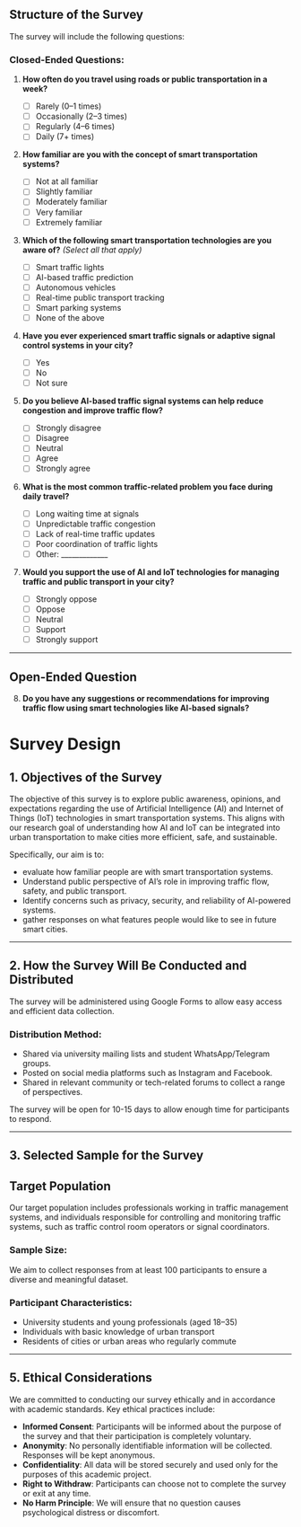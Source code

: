 ##  Structure of the Survey

The survey will include the following questions:

### Closed-Ended Questions:

1. **How often do you travel using roads or public transportation in a week?**  
   - ☐ Rarely (0–1 times)  
   - ☐ Occasionally (2–3 times)  
   - ☐ Regularly (4–6 times)  
   - ☐ Daily (7+ times)

2. **How familiar are you with the concept of smart transportation systems?**  
   - ☐ Not at all familiar  
   - ☐ Slightly familiar  
   - ☐ Moderately familiar  
   - ☐ Very familiar  
   - ☐ Extremely familiar

3. **Which of the following smart transportation technologies are you aware of?** *(Select all that apply)*  
   - ☐ Smart traffic lights  
   - ☐ AI-based traffic prediction  
   - ☐ Autonomous vehicles  
   - ☐ Real-time public transport tracking  
   - ☐ Smart parking systems  
   - ☐ None of the above

4. **Have you ever experienced smart traffic signals or adaptive signal control systems in your city?**  
   - ☐ Yes  
   - ☐ No  
   - ☐ Not sure

5. **Do you believe AI-based traffic signal systems can help reduce congestion and improve traffic flow?**  
   - ☐ Strongly disagree  
   - ☐ Disagree  
   - ☐ Neutral  
   - ☐ Agree  
   - ☐ Strongly agree

6. **What is the most common traffic-related problem you face during daily travel?**  
   - ☐ Long waiting time at signals  
   - ☐ Unpredictable traffic congestion  
   - ☐ Lack of real-time traffic updates  
   - ☐ Poor coordination of traffic lights  
   - ☐ Other: _____________

7. **Would you support the use of AI and IoT technologies for managing traffic and public transport in your city?**  
   - ☐ Strongly oppose  
   - ☐ Oppose  
   - ☐ Neutral  
   - ☐ Support  
   - ☐ Strongly support

---

## Open-Ended Question

8. **Do you have any suggestions or recommendations for improving traffic flow using smart technologies like AI-based signals?**



# Survey Design

## 1. Objectives of the Survey

The objective of this survey is to explore public awareness, opinions, and expectations regarding the use of Artificial Intelligence (AI) and Internet of Things (IoT) technologies in smart transportation systems. This aligns with our research goal of understanding how AI and IoT can be integrated into urban transportation to make cities more efficient, safe, and sustainable.

Specifically, our aim is to:
- evaluate how familiar people are with smart transportation systems.
- Understand public perspective of AI’s role in improving traffic flow, safety, and public transport.
- Identify concerns such as privacy, security, and reliability of AI-powered systems.
- gather responses on what features people would like to see in future smart cities.

---

## 2. How the Survey Will Be Conducted and Distributed

The survey will be administered using Google Forms to allow easy access and efficient data collection.

### Distribution Method:
- Shared via university mailing lists and student WhatsApp/Telegram groups.
- Posted on social media platforms such as Instagram and Facebook.
- Shared in relevant community or tech-related forums to collect a range of perspectives.

The survey will be open for 10-15 days to allow enough time for participants to respond.

---

## 3. Selected Sample for the Survey

##  Target Population

Our target population includes professionals working in traffic management systems, and individuals responsible for controlling and monitoring traffic systems, such as traffic control room operators or signal coordinators.

### Sample Size:
We aim to collect responses from at least 100 participants to ensure a diverse and meaningful dataset.

### Participant Characteristics:
- University students and young professionals (aged 18–35)
- Individuals with basic knowledge of urban transport
- Residents of cities or urban areas who regularly commute

---

## 5. Ethical Considerations

We are committed to conducting our survey ethically and in accordance with academic standards. Key ethical practices include:

- **Informed Consent**: Participants will be informed about the purpose of the survey and that their participation is completely voluntary.
- **Anonymity**: No personally identifiable information will be collected. Responses will be kept anonymous.
- **Confidentiality**: All data will be stored securely and used only for the purposes of this academic project.
- **Right to Withdraw**: Participants can choose not to complete the survey or exit at any time.
- **No Harm Principle**: We will ensure that no question causes psychological distress or discomfort.



